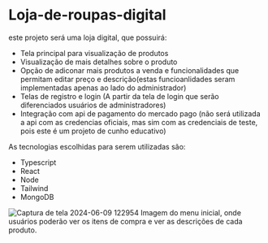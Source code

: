 # Loja-de-roupas-digital


   este projeto será uma loja digital, que possuirá:
* Tela principal para visualização de produtos
* Visualização de mais detalhes sobre o produto
* Opção de adiconar mais produtos a venda e funcionalidades que permitam editar preço e descrição(estas funcioanlidades seram implementadas apenas ao lado do administrador)
* Telas de registro e login (A partir da tela de login que serão diferenciados usuários de administradores)
* Integração com api de pagamento do mercado pago (não será utilizada a api com as credencias oficiais, mas sim com as credenciais de teste, pois este é um projeto de cunho educativo)


 As tecnologias escolhidas para serem utilizadas são:
* Typescript
* React
* Node
* Tailwind
* MongoDB


![Captura de tela 2024-06-09 122954](https://github.com/GabrielD3Vsilva/Loja-de-roupas-digital/assets/123119325/d325bc6c-74ff-4c6b-801f-5b1397d6c2eb)
Imagem do menu inicial, onde usuários poderão ver os itens de compra e ver as descrições de cada produto.



